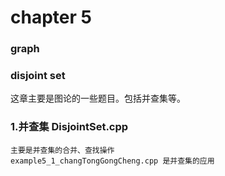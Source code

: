 chapter 5
============
### graph 
### disjoint set
这章主要是图论的一些题目。包括并查集等。
### 1.并查集 DisjointSet.cpp 
    主要是并查集的合并、查找操作
    example5_1_changTongGongCheng.cpp 是并查集的应用
